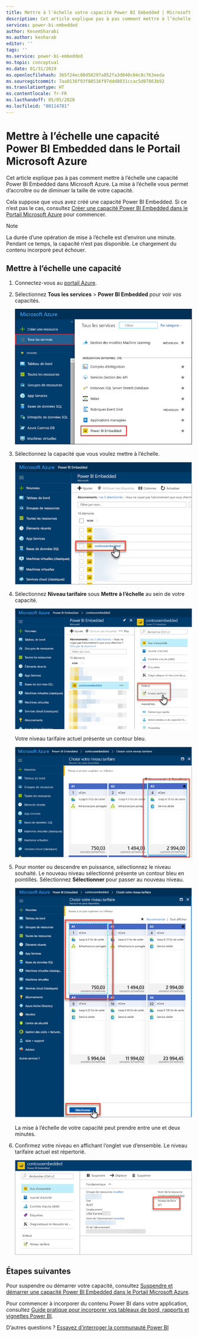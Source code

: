 ```yaml
---
title: Mettre à l'échelle votre capacité Power BI Embedded | Microsoft Docs
description: Cet article explique pas à pas comment mettre à l’échelle une capacité Power BI Embedded dans Microsoft Azure.
services: power-bi-embedded
author: KesemSharabi
ms.author: kesharab
editor: ''
tags: ''
ms.service: power-bi-embedded
ms.topic: conceptual
ms.date: 01/31/2019
ms.openlocfilehash: 365f24ec80d58297a852fa3d040c04c8c763eeda
ms.sourcegitcommit: 7aa0136f93f88516f97ddd8031ccac5d07863b92
ms.translationtype: HT
ms.contentlocale: fr-FR
ms.lasthandoff: 05/05/2020
ms.locfileid: "80114701"
---
```

# <a name="scale-your-power-bi-embedded-capacity-in-the-azure-portal"></a>Mettre à l’échelle une capacité Power BI Embedded dans le Portail Microsoft Azure

Cet article explique pas à pas comment mettre à l’échelle une capacité Power BI Embedded dans Microsoft Azure. La mise à l’échelle vous permet d’accroître ou de diminuer la taille de votre capacité.

Cela suppose que vous avez créé une capacité Power BI Embedded. Si ce n’est pas le cas, consultez [Créer une capacité Power BI Embedded dans le Portail Microsoft Azure](azure-pbie-create-capacity.md) pour commencer.

> [!NOTE]
> La durée d’une opération de mise à l’échelle est d’environ une minute. Pendant ce temps, la capacité n’est pas disponible. Le chargement du contenu incorporé peut échouer.

## <a name="scale-a-capacity"></a>Mettre à l’échelle une capacité

1. Connectez-vous au [portail Azure](https://portal.azure.com/).

2. Sélectionnez **Tous les services** > **Power BI Embedded** pour voir vos capacités.

    ![Tous les services dans le Portail Microsoft Azure](media/azure-pbie-scale-capacity/azure-portal-more-services.png)

3. Sélectionnez la capacité que vous voulez mettre à l’échelle.

    ![Liste des capacités Power BI Embedded dans le Portail Microsoft Azure](media/azure-pbie-scale-capacity/azure-portal-capacity-list.png)

4. Sélectionnez **Niveau tarifaire** sous **Mettre à l’échelle** au sein de votre capacité.

    ![Option Niveau tarifaire sous Mettre à l’échelle](media/azure-pbie-scale-capacity/azure-portal-scale-pricing-tier.png)

    Votre niveau tarifaire actuel présente un contour bleu.

    ![Niveau tarifaire actuel avec un contour bleu](media/azure-pbie-scale-capacity/azure-portal-current-tier.png)

5. Pour monter ou descendre en puissance, sélectionnez le niveau souhaité. Le nouveau niveau sélectionné présente un contour bleu en pointillés. Sélectionnez **Sélectionner** pour passer au nouveau niveau.

    ![Sélectionner le nouveau niveau](media/azure-pbie-scale-capacity/azure-portal-select-new-tier.png)

    La mise à l’échelle de votre capacité peut prendre entre une et deux minutes.

6. Confirmez votre niveau en affichant l’onglet vue d’ensemble. Le niveau tarifaire actuel est répertorié.

    ![Confirmer le niveau actuel](media/azure-pbie-scale-capacity/azure-portal-confirm-tier.png)

## <a name="next-steps"></a>Étapes suivantes

Pour suspendre ou démarrer votre capacité, consultez [Suspendre et démarrer une capacité Power BI Embedded dans le Portail Microsoft Azure](azure-pbie-pause-start.md).

Pour commencer à incorporer du contenu Power BI dans votre application, consultez [Guide pratique pour incorporer vos tableaux de bord, rapports et vignettes Power BI](https://powerbi.microsoft.com/documentation/powerbi-developer-embedding-content/).

D’autres questions ? [Essayez d’interroger la communauté Power BI](https://community.powerbi.com/)
